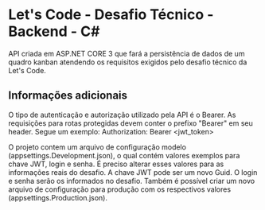 # Let's Code - Desafio Técnico - Backend - C#

API criada em ASP.NET CORE 3 que fará a persistência de dados de um quadro kanban atendendo os requisitos exigidos pelo desafio técnico da Let's Code.

## Informações adicionais

O tipo de autenticação e autorização utilizado pela API é o Bearer. As requisições para rotas protegidas devem conter o prefixo "Bearer" em seu header. Segue um exemplo:
  Authorization: Bearer <jwt_token>

O projeto contem um arquivo de configuração modelo (appsettings.Development.json), o qual contém valores exemplos para chave JWT, login e senha. É preciso alterar esses valores para as informações reais do desafio. A chave JWT pode ser um novo Guid. O login e senha serão os informados no desafio. Também é possível criar um novo arquivo de configuração para produção com os respectivos valores (appsettings.Production.json).
